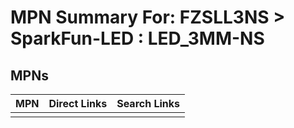 



# MPN Summary For: FZSLL3NS > SparkFun-LED : LED_3MM-NS

## MPNs
  

|MPN|Direct Links|Search Links|
| :--- | :--- | :--- |
||||
